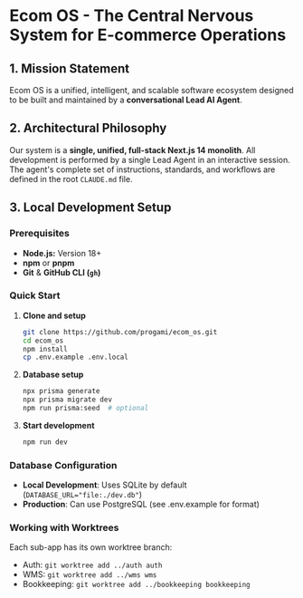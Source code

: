 # Ecom OS - The Central Nervous System for E-commerce Operations

## 1. Mission Statement
Ecom OS is a unified, intelligent, and scalable software ecosystem designed to be built and maintained by a **conversational Lead AI Agent**.

## 2. Architectural Philosophy
Our system is a **single, unified, full-stack Next.js 14 monolith**. All development is performed by a single Lead Agent in an interactive session. The agent's complete set of instructions, standards, and workflows are defined in the root `CLAUDE.md` file.

## 3. Local Development Setup

### Prerequisites
*   **Node.js:** Version 18+
*   **npm** or **pnpm**
*   **Git** & **GitHub CLI (`gh`)**

### Quick Start
1. **Clone and setup**
   ```bash
   git clone https://github.com/progami/ecom_os.git
   cd ecom_os
   npm install
   cp .env.example .env.local
   ```

2. **Database setup**
   ```bash
   npx prisma generate
   npx prisma migrate dev
   npm run prisma:seed  # optional
   ```

3. **Start development**
   ```bash
   npm run dev
   ```

### Database Configuration
- **Local Development**: Uses SQLite by default (`DATABASE_URL="file:./dev.db"`)
- **Production**: Can use PostgreSQL (see .env.example for format)

### Working with Worktrees
Each sub-app has its own worktree branch:
- Auth: `git worktree add ../auth auth`
- WMS: `git worktree add ../wms wms`
- Bookkeeping: `git worktree add ../bookkeeping bookkeeping`
